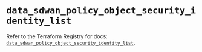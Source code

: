 # `data_sdwan_policy_object_security_identity_list`

Refer to the Terraform Registry for docs: [`data_sdwan_policy_object_security_identity_list`](https://registry.terraform.io/providers/ciscodevnet/sdwan/0.8.0/docs/data-sources/policy_object_security_identity_list).
